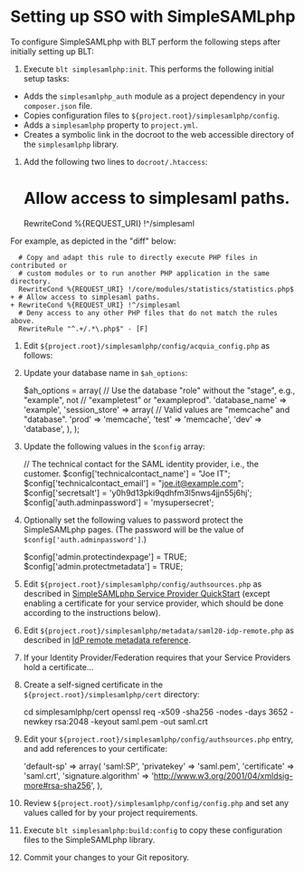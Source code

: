# Setting up SSO with SimpleSAMLphp

To configure SimpleSAMLphp with BLT perform the following steps after initially setting up BLT:

1. Execute `blt simplesamlphp:init`. This performs the following initial setup tasks:

  * Adds the `simplesamlphp_auth` module as a project dependency in your `composer.json` file.
  * Copies configuration files to `${project.root}/simplesamlphp/config`.
  * Adds a `simplesamlphp` property to `project.yml`.
  * Creates a symbolic link in the docroot to the web accessible directory of the `simplesamlphp` library.

1. Add the following two lines to `docroot/.htaccess`:

    # Allow access to simplesaml paths.
    RewriteCond %{REQUEST_URI} !^/simplesaml

  For example, as depicted in the "diff" below:

      # Copy and adapt this rule to directly execute PHP files in contributed or
      # custom modules or to run another PHP application in the same directory.
      RewriteCond %{REQUEST_URI} !/core/modules/statistics/statistics.php$
    + # Allow access to simplesaml paths.
    + RewriteCond %{REQUEST_URI} !^/simplesaml
      # Deny access to any other PHP files that do not match the rules above.
      RewriteRule "^.+/.*\.php$" - [F]

1. Edit `${project.root}/simplesamlphp/config/acquia_config.php` as follows:

  1. Update your database name in `$ah_options`:

      $ah_options = array(
        // Use the database "role" without the "stage", e.g., "example", not
        // "exampletest" or "exampleprod".
        'database_name' => 'example',
        'session_store' => array(
          // Valid values are "memcache" and "database".
          'prod' => 'memcache',
          'test' => 'memcache',
          'dev'  => 'database',
        ),
      );

  1. Update the following values in the `$config` array:

      // The technical contact for the SAML identity provider, i.e., the customer.
      $config['technicalcontact_name'] = "Joe IT";
      $config['technicalcontact_email'] = "joe.it@example.com";
      $config['secretsalt'] = 'y0h9d13pki9qdhfm3l5nws4jjn55j6hj';
      $config['auth.adminpassword'] = 'mysupersecret';

  1. Optionally set the following values to password protect the SimpleSAMLphp pages. (The password will be the value of `$config['auth.adminpassword']`.)

      $config['admin.protectindexpage'] = TRUE;
      $config['admin.protectmetadata'] = TRUE;

1. Edit `${project.root}/simplesamlphp/config/authsources.php` as described in [SimpleSAMLphp Service Provider QuickStart](https://simplesamlphp.org/docs/stable/simplesamlphp-sp) (except enabling a certificate for your service provider, which should be done according to the instructions below).

1. Edit `${project.root}/simplesamlphp/metadata/saml20-idp-remote.php` as described in [IdP remote metadata reference](https://simplesamlphp.org/docs/stable/simplesamlphp-reference-idp-remote).

1. If your Identity Provider/Federation requires that your Service Providers hold a certificate...

  1. Create a self-signed certificate in the `${project.root}/simplesamlphp/cert` directory:

      cd simplesamlphp/cert
      openssl req -x509 -sha256 -nodes -days 3652 -newkey rsa:2048 -keyout saml.pem -out saml.crt

  2. Edit your `${project.root}/simplesamlphp/config/authsources.php` entry, and add references to your certificate:

      'default-sp' => array(
        'saml:SP',
        'privatekey' => 'saml.pem',
        'certificate' => 'saml.crt',
        'signature.algorithm' => 'http://www.w3.org/2001/04/xmldsig-more#rsa-sha256',
      ),

1. Review `${project.root}/simplesamlphp/config/config.php` and set any values called for by your project requirements.

1. Execute `blt simplesamlphp:build:config` to copy these configuration files to the SimpleSAMLphp library.

1. Commit your changes to your Git repository.
